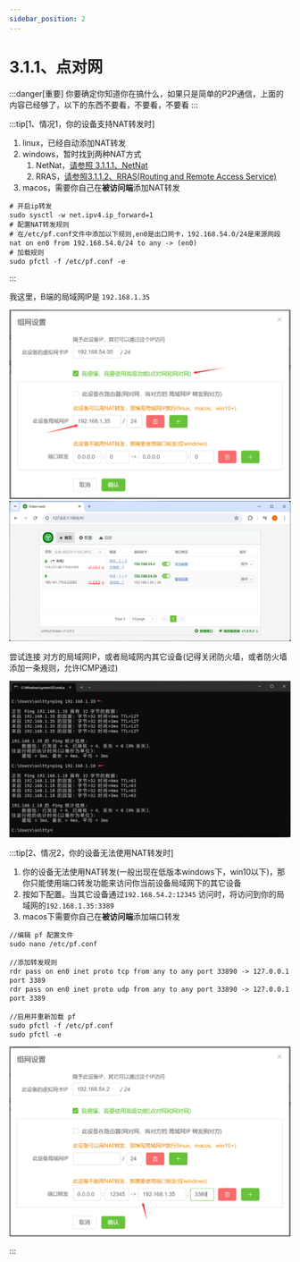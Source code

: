 ```yaml
---
sidebar_position: 2
---
```


# 3.1.1、点对网

:::danger[重要]
你要确定你知道你在搞什么，如果只是简单的P2P通信，上面的内容已经够了，以下的东西不要看，不要看，不要看
:::

:::tip[1、情况1，你的设备支持NAT转发时]

1. linux，已经自动添加NAT转发
2. windows，暂时找到两种NAT方式
    1. NetNat，<a href="./3.1.1.1、NetNat">请参照 3.1.1.1、NetNat</a>
    2. RRAS，<a href="./3.1.1.2、RRAS">请参照3.1.1.2、RRAS(Routing and Remote Access Service)</a>
3. macos，需要你自己在**被访问端**添加NAT转发
```
# 开启ip转发
sudo sysctl -w net.ipv4.ip_forward=1
# 配置NAT转发规则
# 在/etc/pf.conf文件中添加以下规则,en0是出口网卡，192.168.54.0/24是来源网段
nat on en0 from 192.168.54.0/24 to any -> (en0)
# 加载规则
sudo pfctl -f /etc/pf.conf -e
```
:::

我这里，B端的局域网IP是 `192.168.1.35`

![Docusaurus Plushie](./img/tun-local.png)
![Docusaurus Plushie](./img/tun-local1.png)

尝试连接 对方的局域网IP，或者局域网内其它设备(记得关闭防火墙，或者防火墙添加一条规则，允许ICMP通过)

![Docusaurus Plushie](./img/tun-local-ping.png)


:::tip[2、情况2，你的设备无法使用NAT转发时]

1. 你的设备无法使用NAT转发(一般出现在低版本windows下，win10以下)，那你只能使用端口转发功能来访问你当前设备局域网下的其它设备
2. 按如下配置。当其它设备通过`192.168.54.2:12345` 访问时，将访问到你的局域网的`192.168.1.35:3389`
3. macos下需要你自己在**被访问端**添加端口转发
```
//编辑 pf 配置文件
sudo nano /etc/pf.conf

//添加转发规则
rdr pass on en0 inet proto tcp from any to any port 33890 -> 127.0.0.1 port 3389
rdr pass on en0 inet proto udp from any to any port 33890 -> 127.0.0.1 port 3389

//启用并重新加载 pf
sudo pfctl -f /etc/pf.conf
sudo pfctl -e
```

![Docusaurus Plushie](./img/tun-forward.png)

:::

